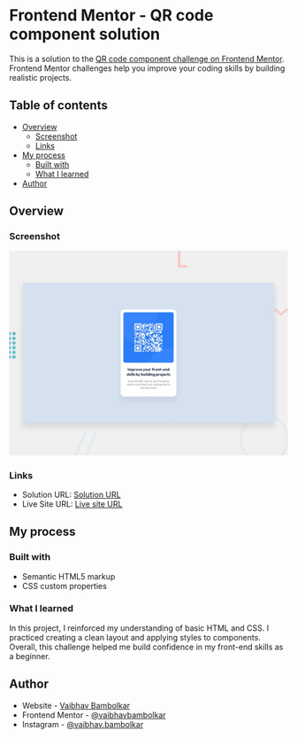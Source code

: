 # Frontend Mentor - QR code component solution

This is a solution to the [QR code component challenge on Frontend Mentor](https://www.frontendmentor.io/challenges/qr-code-component-iux_sIO_H). Frontend Mentor challenges help you improve your coding skills by building realistic projects.

## Table of contents

- [Overview](#overview)
  - [Screenshot](#screenshot)
  - [Links](#links)
- [My process](#my-process)
  - [Built with](#built-with)
  - [What I learned](#what-i-learned)
- [Author](#author)

## Overview

### Screenshot

![Design preview for the QR code component coding challenge](./preview.jpg)

### Links

- Solution URL: [Solution URL](https://github.com/vaibhavbambolkar/frontend-mentor-solutions/tree/main/qr-code-component)
- Live Site URL: [Live site URL](https://vaibhavbambolkar.github.io/frontend-mentor-solutions/qr-code-component)

## My process

### Built with

- Semantic HTML5 markup
- CSS custom properties

### What I learned

In this project, I reinforced my understanding of basic HTML and CSS. I practiced creating a clean layout and applying styles to components. Overall, this challenge helped me build confidence in my front-end skills as a beginner.

## Author

- Website - [Vaibhav Bambolkar](https://github.com/vaibhavbambolkar)
- Frontend Mentor - [@vaibhavbambolkar](https://www.frontendmentor.io/profile/vaibhavbambolkar)
- Instagram - [@vaibhav.bambolkar](https://www.twitter.com/vaibhav.bambolkar)
